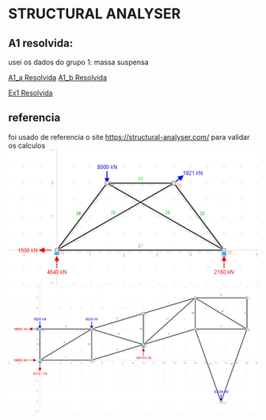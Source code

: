 # STRUCTURAL ANALYSER
## A1 resolvida:

usei os dados do grupo 1: massa suspensa

[A1_a Resolvida](src/main/resources/A1_a_Solved.md)
[A1_b Resolvida](src/main/resources/A1_b_Solved.md)

[Ex1 Resolvida](src/main/resources/EX1_Solved.md)

## referencia
foi usado de referencia o site
https://structural-analyser.com/
para validar os calculos
![ex1 solved reference](src/main/resources/img/ex1_reference.png)
![a1 solved reference](src/main/resources/img/a1_reference.png)
